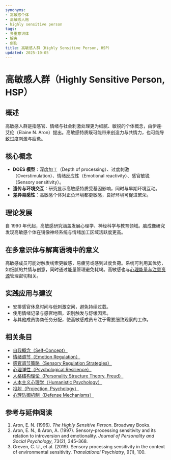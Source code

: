 ```yaml
---
synonyms:
- 高敏感个体
- 高敏感人格
- highly sensitive person
tags:
- 多重意识体
- 解离
- 创伤
title: 高敏感人群（Highly Sensitive Person, HSP）
updated: 2025-10-05
---
```


# 高敏感人群（Highly Sensitive Person, HSP）

## 概述

高敏感人群是指感官、情绪与社会刺激处理更为细腻、敏锐的个体概念，由伊莲·艾伦（Elaine N. Aron）提出。高敏感特质既可能带来创造力与共情力，也可能导致过度刺激与疲惫。

## 核心概念

- **DOES 模型**：深度加工（Depth of processing）、过度刺激（Overstimulation）、情绪反应性（Emotional reactivity）、感官敏锐（Sensory sensitivity）。
- **遗传与环境交互**：研究显示高敏感特质受基因影响，同时与早期环境互动。
- **差异易感性**：高敏感个体对正负环境都更敏感，良好环境可促进繁荣。

## 理论发展

自 1990 年代起，高敏感研究涵盖发展心理学、神经科学与教育领域。脑成像研究发现高敏感个体在镜像神经系统与情绪加工区域活跃度更高。

## 在多意识体与解离语境中的意义

高敏感成员可能对触发线索更敏感，易疲劳或感到过度负荷。系统可利用其优势，如细腻的共情与创意，同时通过能量管理避免耗竭。高敏感也与[心理能量与注意资源](entries/Psychic-Energy-Attention.md)管理密切相关。

## 实践应用与建议

- 安排感官休息时间与低刺激空间，避免持续过载。
- 使用情绪记录与感官地图，识别触发与舒缓因素。
- 与其他成员协商任务分配，使高敏感成员专注于需要细致观察的工作。

## 相关条目

- [自我概念（Self-Concept）](/entries/Self-Concept.md)
- [情绪调节（Emotion Regulation）](/entries/Emotion-Regulation.md)
- [感官调节策略（Sensory Regulation Strategies）](/entries/Sensory-Regulation-Strategies.md)
- [心理弹性（Psychological Resilience）](/entries/Psychological-Resilience.md)
- [人格结构理论（Personality Structure Theory, Freud）](/entries/Personality-Structure-Theory.md)
- [人本主义心理学（Humanistic Psychology）](/entries/Humanistic-Psychology.md)
- [投射（Projection, Psychology）](/entries/Projection-Psychology.md)
- [心理防御机制（Defense Mechanisms）](/entries/Defense-Mechanisms.md)

## 参考与延伸阅读

1. Aron, E. N. (1996). *The Highly Sensitive Person*. Broadway Books.
2. Aron, E. N., & Aron, A. (1997). Sensory-processing sensitivity and its relation to introversion and emotionality. *Journal of Personality and Social Psychology*, 73(2), 345–368.
3. Greven, C. U., et al. (2019). Sensory processing sensitivity in the context of environmental sensitivity. *Translational Psychiatry*, 9(1), 100.
